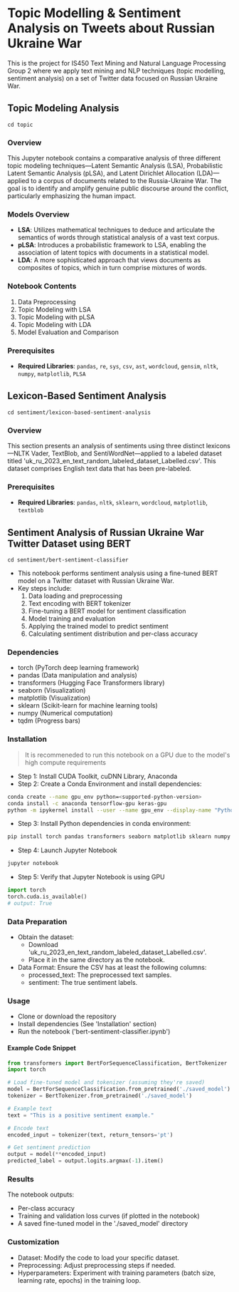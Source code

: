 # Topic Modelling & Sentiment Analysis on Tweets about Russian Ukraine War
This is the project for IS450 Text Mining and Natural Language Processing Group 2 where we apply text mining and NLP techniques (topic modelling, sentiment analysis) on a set of Twitter data focused on Russian Ukraine War.

## Topic Modeling Analysis

```
cd topic
```
### Overview
This Jupyter notebook contains a comparative analysis of three different topic modeling techniques—Latent Semantic Analysis (LSA), Probabilistic Latent Semantic Analysis (pLSA), and Latent Dirichlet Allocation (LDA)—applied to a corpus of documents related to the Russia-Ukraine War. The goal is to identify and amplify genuine public discourse around the conflict, particularly emphasizing the human impact.

### Models Overview
- **LSA**: Utilizes mathematical techniques to deduce and articulate the semantics of words through statistical analysis of a vast text corpus.
- **pLSA**: Introduces a probabilistic framework to LSA, enabling the association of latent topics with documents in a statistical model.
- **LDA**: A more sophisticated approach that views documents as composites of topics, which in turn comprise mixtures of words.

### Notebook Contents
1. Data Preprocessing
2. Topic Modeling with LSA
3. Topic Modeling with pLSA
4. Topic Modeling with LDA
5. Model Evaluation and Comparison

### Prerequisites
- **Required Libraries**: `pandas`, `re`, `sys`, `csv`, `ast`, `wordcloud`, `gensim`, `nltk`, `numpy`, `matplotlib`, `PLSA`

## Lexicon-Based Sentiment Analysis
```
cd sentiment/lexicon-based-sentiment-analysis
```
### Overview
This section presents an analysis of sentiments using three distinct lexicons—NLTK Vader, TextBlob, and SentiWordNet—applied to a labeled dataset titled 'uk_ru_2023_en_text_random_labeled_dataset_Labelled.csv'. This dataset comprises English text data that has been pre-labeled.

### Prerequisites
- **Required Libraries**: `pandas`, `nltk`, `sklearn`, `wordcloud`, `matplotlib`, `textblob`

## Sentiment Analysis of Russian Ukraine War Twitter Dataset using BERT 
```
cd sentiment/bert-sentiment-classifier
```

- This notebook performs sentiment analysis using a fine-tuned BERT model on a Twitter dataset with Russian Ukraine War.
- Key steps include:
    1. Data loading and preprocessing
    2. Text encoding with BERT tokenizer
    3. Fine-tuning a BERT model for sentiment classification
    4. Model training and evaluation
    5. Applying the trained model to predict sentiment
    6. Calculating sentiment distribution and per-class accuracy

### Dependencies

- torch (PyTorch deep learning framework)
- pandas (Data manipulation and analysis)
- transformers (Hugging Face Transformers library)
- seaborn (Visualization)
- matplotlib (Visualization)
- sklearn (Scikit-learn for machine learning tools)
- numpy (Numerical computation)
- tqdm (Progress bars)

### Installation
> It is recommeneded to run this notebook on a GPU due to the model's high compute requirements
- Step 1: Install CUDA Toolkit, cuDNN Library, Anaconda
- Step 2: Create a Conda Environment and install dependencies:

```bash
conda create --name gpu_env python=<supported-python-version>
conda install -c anaconda tensorflow-gpu keras-gpu
python -m ipykernel install --user --name gpu_env --display-name "Python (GPU)"
```

- Step 3: Install Python dependencies in conda environment:

```bash
pip install torch pandas transformers seaborn matplotlib sklearn numpy tqdm
```
- Step 4: Launch Jupyter Notebook
```bash
jupyter notebook
```

- Step 5: Verify that Jupyter Notebook is using GPU
```python
import torch
torch.cuda.is_available()
# output: True
```

### Data Preparation

- Obtain the dataset: 
    * Download 'uk_ru_2023_en_text_random_labeled_dataset_Labelled.csv'.
    * Place it in the same directory as the notebook.
- Data Format: Ensure the CSV has at least the following columns:
    * processed_text: The preprocessed text samples.
    * sentiment: The true sentiment labels.

### Usage

- Clone or download the repository
- Install dependencies (See 'Installation' section)
- Run the notebook ('bert-sentiment-classifier.ipynb')

#### Example Code Snippet

```python
from transformers import BertForSequenceClassification, BertTokenizer
import torch

# Load fine-tuned model and tokenizer (assuming they're saved)
model = BertForSequenceClassification.from_pretrained('./saved_model')
tokenizer = BertTokenizer.from_pretrained('./saved_model')

# Example text 
text = "This is a positive sentiment example." 

# Encode text
encoded_input = tokenizer(text, return_tensors='pt') 

# Get sentiment prediction
output = model(**encoded_input)
predicted_label = output.logits.argmax(-1).item()
```

### Results

The notebook outputs:
- Per-class accuracy
- Training and validation loss curves (if plotted in the notebook)
- A saved fine-tuned model in the './saved_model' directory

### Customization
- Dataset: Modify the code to load your specific dataset.
- Preprocessing: Adjust preprocessing steps if needed.
- Hyperparameters: Experiment with training parameters (batch size, learning rate, epochs) in the training loop.